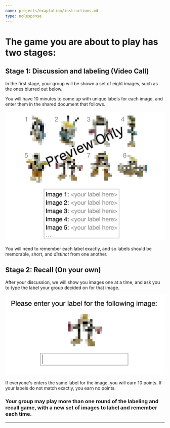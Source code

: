 ```yaml
---
name: projects/exaptation/instructions.md
type: noResponse
---
```


# The game you are about to play has two stages:

## Stage 1: Discussion and labeling (Video Call)

In the first stage, your group will be shown a set of eight images, such as the ones blurred out below.

You will have 10 minutes to come up with unique labels for each image, and enter them in the shared document that follows.

![labeling_demo](projects/exaptation/instructions_demo_labeling.jpg)

You will need to remember each label exactly, and so labels should be memorable, short, and _distinct_ from one another.

## Stage 2: Recall (On your own)

After your discussion, we will show you images one at a time, and ask you to type the label your group decided on for that image.

![recall_demo](projects/exaptation/instructions_demo_recall.jpg)

If everyone's enters the same label for the image, you will earn 10 points. If your labels do not match exactly, you earn no points.

### Your group may play more than one round of the labeling and recall game, with a new set of images to label and remember each time.

---
